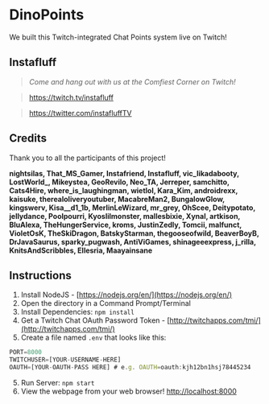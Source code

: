 # DinoPoints
We built this Twitch-integrated Chat Points system live on Twitch!

## Instafluff ##
> *Come and hang out with us at the Comfiest Corner on Twitch!*

> https://twitch.tv/instafluff

> https://twitter.com/instafluffTV

## Credits ##
Thank you to all the participants of this project!

**nightsilas, That_MS_Gamer, Instafriend, Instafluff, vic_likadabooty, LostWorld_, Mikeystea, GeoRevilo, Neo_TA, Jerreper, samchitto, Cats4Hire, where_is_laughingman, wietlol, Kara_Kim, androidrexx, kaisuke, therealoliveryoutuber, MacabreMan2, BungalowGlow, kingswerv, Kisa__d1_1b, MerlinLeWizard, mr_grey, OhScee, Deitypotato, jellydance, Poolpourri, Kyoslilmonster, mallesbixie, Xynal, artkison, BluAlexa, TheHungerService, kroms, JustinZedly, Tomcii, malfunct, VioletOsK, TheSkiDragon, BatskyStarman, thegooseofwild, BeaverBoyB, DrJavaSaurus, sparky_pugwash, AntiViGames, shinageeexpress, j_rilla, KnitsAndScribbles, Ellesria, Maayainsane**

## Instructions ##

1. Install NodeJS - [https://nodejs.org/en/](https://nodejs.org/en/)
2. Open the directory in a Command Prompt/Terminal
3. Install Dependencies: `npm install`
4. Get a Twitch Chat OAuth Password Token - [http://twitchapps.com/tmi/](http://twitchapps.com/tmi/)
4. Create a file named `.env` that looks like this:
```javascript
PORT=8000
TWITCHUSER=[YOUR-USERNAME-HERE]
OAUTH=[YOUR-OAUTH-PASS HERE] # e.g. OAUTH=oauth:kjh12bn1hsj78445234
```
5. Run Server: `npm start`
6. View the webpage from your web browser! [http://localhost:8000](http://localhost:8000)
